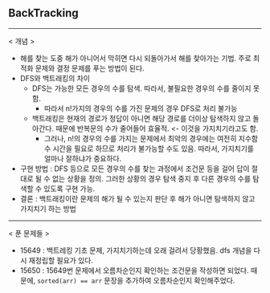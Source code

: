 ## BackTracking

---

< 개념 >

- 해를 찾는 도중 해가 아니어서 막히면 다시 되돌아가서 해를 찾아가는 기법. 주로 최적화 문제와 결정 문제를 푸는 방법이 된다.
- DFS와 백트래킹의 차이
  - DFS는 가능한 모든 경우의 수를 탐색. 따라서, 불필요한 경우의 수를 줄이지 못함.
    - 따라서 n!가지의 경우의 수를 가진 문제의 경우 DFS로 처리 불가능
  - 백트래킹은 현재의 경로가 정답이 아니면 해당 경로를 더이상 탐색하지 않고 돌아간다. 때문에 반복문의 수가 줄어들어 효율적. <- 이것을 가지치기라고도 함.
    - 그러나, n!의 경우의 수를 가지는 문제에서 최악의 경우에는 여전히 지수함수 시간을 필요로 하므로 처리가 불가능할 수도 있음. 따라서, 가지치기를 얼마나 잘하냐가 중요하다.
- 구현 방법 : DFS 등으로 모든 경우의 수를 찾는 과정에서 조건문 등을 걸어 답이 절대로 될 수 없는 상황을 정의. 그러한 상황의 경우 탐색 중지 후 다른 경우의 수를 탐색할 수 있도록 구현 가능.
- 결론 : 백트래킹이란 문제의 해가 될 수 있는지 판단 후 해가 아니면 탐색하지 않고 가지치기 하는 방법

---

< 푼 문제들 >

- 15649 : 백트레킹 기초 문제, 가지치기하는데 오래 걸려서 당황했음. dfs 개념을 다시 재정립할 필요가 있다.
- 15650 : 15649번 문제에서 오름차순인지 확인하는 조건문을 작성하면 되었다. 때문에, `sorted(arr) == arr` 문장을 추가하여 오름차순인지 확인해주었다.
